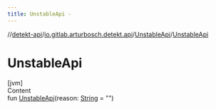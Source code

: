 ```yaml
---
title: UnstableApi -
---
```

//[detekt-api](../../index.md)/[io.gitlab.arturbosch.detekt.api](../index.md)/[UnstableApi](index.md)/[UnstableApi](-unstable-api.md)



# UnstableApi  
[jvm]  
Content  
fun [UnstableApi](-unstable-api.md)(reason: [String](https://kotlinlang.org/api/latest/jvm/stdlib/kotlin/-string/index.html) = "")  



